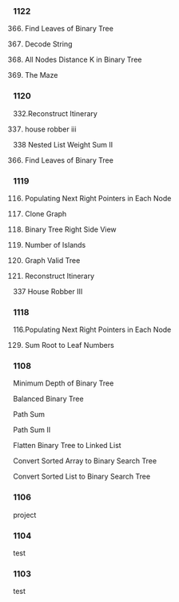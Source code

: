 
### 1122

366. Find Leaves of Binary Tree

394. Decode String

863. All Nodes Distance K in Binary Tree

490. The Maze

### 1120

332.Reconstruct Itinerary

337. house robber iii 
	
338 Nested List Weight Sum II

366. Find Leaves of Binary Tree

### 1119

116. Populating Next Right Pointers in Each Node
	
133. Clone Graph

199. Binary Tree Right Side View

200. Number of Islands

261. Graph Valid Tree

332. Reconstruct Itinerary

337 House Robber III

### 1118

116.Populating Next Right Pointers in Each Node

129. Sum Root to Leaf Numbers

### 1108

Minimum Depth of Binary Tree

Balanced Binary Tree	

Path Sum

Path Sum II 

Flatten Binary Tree to Linked List 

Convert Sorted Array to Binary Search Tree 

Convert Sorted List to Binary Search Tree

### 1106
project

### 1104
test

### 1103

test
